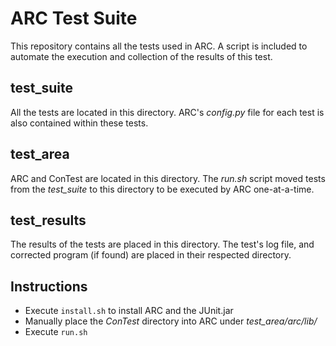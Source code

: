 # ARC Test Suite

This repository contains all the tests used in ARC. A script is included to automate the execution and collection of the results of this test.

## test_suite
All the tests are located in this directory. ARC's *config.py* file for each test is also contained within these tests.

## test_area
ARC and ConTest are located in this directory. The *run.sh* script moved tests from the *test_suite* to this directory to be executed by ARC one-at-a-time.

## test_results
The results of the tests are placed in this directory. The test's log file, and corrected program (if found) are placed in their respected directory.

## Instructions

* Execute ```install.sh``` to install ARC and the JUnit.jar
* Manually place the *ConTest* directory into ARC under *test_area/arc/lib/*
* Execute ```run.sh```
